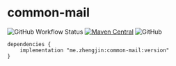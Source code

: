 # common-mail

![GitHub Workflow Status](https://img.shields.io/github/workflow/status/zhengjin-me/common-mail/Gradle%20Package?style=flat-square)
[![Maven Central](https://img.shields.io/maven-central/v/me.zhengjin/common-mail.svg?style=flat-square&color=brightgreen)](https://maven-badges.herokuapp.com/maven-central/me.zhengjin/common-mail/)
![GitHub](https://img.shields.io/github/license/zhengjin-me/common-mail?style=flat-square)

```
dependencies {
    implementation "me.zhengjin:common-mail:version"
}
```
